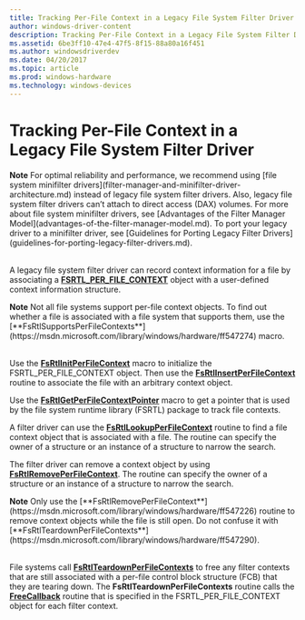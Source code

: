 ```yaml
---
title: Tracking Per-File Context in a Legacy File System Filter Driver
author: windows-driver-content
description: Tracking Per-File Context in a Legacy File System Filter Driver
ms.assetid: 6be3ff10-47e4-47f5-8f15-88a80a16f451
ms.author: windowsdriverdev
ms.date: 04/20/2017
ms.topic: article
ms.prod: windows-hardware
ms.technology: windows-devices
---
```


# Tracking Per-File Context in a Legacy File System Filter Driver


<div class="alert">
<strong>Note</strong>   For optimal reliability and performance, we recommend using [file system minifilter drivers](filter-manager-and-minifilter-driver-architecture.md) instead of legacy file system filter drivers. Also, legacy file system filter drivers can’t attach to direct access (DAX) volumes. For more about file system minifilter drivers, see [Advantages of the Filter Manager Model](advantages-of-the-filter-manager-model.md). To port your legacy driver to a minifilter driver, see [Guidelines for Porting Legacy Filter Drivers](guidelines-for-porting-legacy-filter-drivers.md).
</div>
 

A legacy file system filter driver can record context information for a file by associating a [**FSRTL\_PER\_FILE\_CONTEXT**](https://msdn.microsoft.com/library/windows/hardware/ff547352) object with a user-defined context information structure.

<div class="alert">
<strong>Note</strong>   Not all file systems support per-file context objects. To find out whether a file is associated with a file system that supports them, use the [**FsRtlSupportsPerFileContexts**](https://msdn.microsoft.com/library/windows/hardware/ff547274) macro.
</div>
 

Use the [**FsRtlInitPerFileContext**](https://msdn.microsoft.com/library/windows/hardware/ff546161) macro to initialize the FSRTL\_PER\_FILE\_CONTEXT object. Then use the [**FsRtlInsertPerFileContext**](https://msdn.microsoft.com/library/windows/hardware/ff546184) routine to associate the file with an arbitrary context object.

Use the [**FsRtlGetPerFileContextPointer**](https://msdn.microsoft.com/library/windows/hardware/ff546051) macro to get a pointer that is used by the file system runtime library (FSRTL) package to track file contexts.

A filter driver can use the [**FsRtlLookupPerFileContext**](https://msdn.microsoft.com/library/windows/hardware/ff546930) routine to find a file context object that is associated with a file. The routine can specify the owner of a structure or an instance of a structure to narrow the search.

The filter driver can remove a context object by using [**FsRtlRemovePerFileContext**](https://msdn.microsoft.com/library/windows/hardware/ff547226). The routine can specify the owner of a structure or an instance of a structure to narrow the search.

<div class="alert">
<strong>Note</strong>   Only use the [**FsRtlRemovePerFileContext**](https://msdn.microsoft.com/library/windows/hardware/ff547226) routine to remove context objects while the file is still open. Do not confuse it with [**FsRtlTeardownPerFileContexts**](https://msdn.microsoft.com/library/windows/hardware/ff547290).
</div>
 

File systems call [**FsRtlTeardownPerFileContexts**](https://msdn.microsoft.com/library/windows/hardware/ff547290) to free any filter contexts that are still associated with a per-file control block structure (FCB) that they are tearing down. The **FsRtlTeardownPerFileContexts** routine calls the [**FreeCallback**](https://msdn.microsoft.com/library/windows/hardware/ff551123) routine that is specified in the FSRTL\_PER\_FILE\_CONTEXT object for each filter context.

 

 




